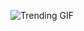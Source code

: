 ![Trending GIF](https://media2.giphy.com/media/v1.Y2lkPThiYjIxNzcyeGRiM2RsdHU3Z3QyYWdlaWE1M215d2pzdmZhdGhvMmdrcmIwcHMzdSZlcD12MV9naWZzX3NlYXJjaCZjdD1n/YQitE4YNQNahy/giphy.gif)
